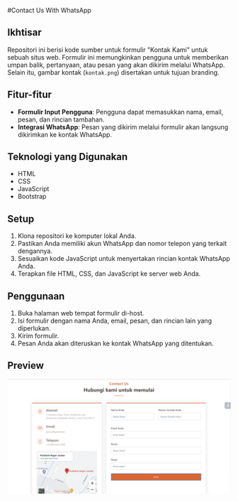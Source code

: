 #Contact Us With WhatsApp

## Ikhtisar
Repositori ini berisi kode sumber untuk formulir "Kontak Kami" untuk sebuah situs web. Formulir ini memungkinkan pengguna untuk memberikan umpan balik, pertanyaan, atau pesan yang akan dikirim melalui WhatsApp. Selain itu, gambar kontak (`kontak.png`) disertakan untuk tujuan branding.

## Fitur-fitur
- **Formulir Input Pengguna**: Pengguna dapat memasukkan nama, email, pesan, dan rincian tambahan.
- **Integrasi WhatsApp**: Pesan yang dikirim melalui formulir akan langsung dikirimkan ke kontak WhatsApp.

## Teknologi yang Digunakan
- HTML
- CSS
- JavaScript
- Bootstrap

## Setup
1. Klona repositori ke komputer lokal Anda.
2. Pastikan Anda memiliki akun WhatsApp dan nomor telepon yang terkait dengannya.
3. Sesuaikan kode JavaScript untuk menyertakan rincian kontak WhatsApp Anda.
4. Terapkan file HTML, CSS, dan JavaScript ke server web Anda.

## Penggunaan
1. Buka halaman web tempat formulir di-host.
2. Isi formulir dengan nama Anda, email, pesan, dan rincian lain yang diperlukan.
3. Kirim formulir.
4. Pesan Anda akan diteruskan ke kontak WhatsApp yang ditentukan.

## Preview

![Kontak](kontak.png)

